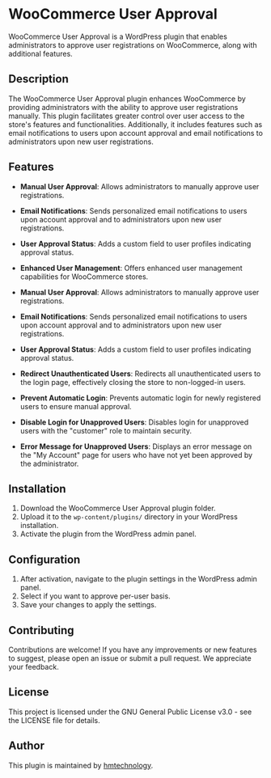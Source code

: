 # WooCommerce User Approval
WooCommerce User Approval is a WordPress plugin that enables administrators to approve user registrations on WooCommerce, along with additional features.

## Description
The WooCommerce User Approval plugin enhances WooCommerce by providing administrators with the ability to approve user registrations manually. This plugin facilitates greater control over user access to the store's features and functionalities. Additionally, it includes features such as email notifications to users upon account approval and email notifications to administrators upon new user registrations.

## Features
- **Manual User Approval**: Allows administrators to manually approve user registrations.
- **Email Notifications**: Sends personalized email notifications to users upon account approval and to administrators upon new user registrations.
- **User Approval Status**: Adds a custom field to user profiles indicating approval status.
- **Enhanced User Management**: Offers enhanced user management capabilities for WooCommerce stores.

- **Manual User Approval**: Allows administrators to manually approve user registrations.
- **Email Notifications**: Sends personalized email notifications to users upon account approval and to administrators upon new user registrations.
- **User Approval Status**: Adds a custom field to user profiles indicating approval status.
- **Redirect Unauthenticated Users**: Redirects all unauthenticated users to the login page, effectively closing the store to non-logged-in users.
- **Prevent Automatic Login**: Prevents automatic login for newly registered users to ensure manual approval.
- **Disable Login for Unapproved Users**: Disables login for unapproved users with the "customer" role to maintain security.
- **Error Message for Unapproved Users**: Displays an error message on the "My Account" page for users who have not yet been approved by the administrator.

## Installation
1. Download the WooCommerce User Approval plugin folder.
2. Upload it to the `wp-content/plugins/` directory in your WordPress installation.
3. Activate the plugin from the WordPress admin panel.

## Configuration
1. After activation, navigate to the plugin settings in the WordPress admin panel.
2. Select if you want to approve per-user basis.
3. Save your changes to apply the settings.

## Contributing
Contributions are welcome! If you have any improvements or new features to suggest, please open an issue or submit a pull request. We appreciate your feedback.

## License
This project is licensed under the GNU General Public License v3.0 - see the LICENSE file for details.

## Author
This plugin is maintained by [hmtechnology](https://github.com/hmtechnology).
